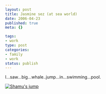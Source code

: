 ```yaml
--- 
layout: post
title: Jasmine sez (at sea world)
date: 2006-04-23
published: true
meta: {}

tags: 
- work
type: post
categories: 
- family
- work
status: publish
---
```



I...saw...big...whale..jump...in...swimming...pool. 



[![Shamu's jump](http://media.eick.us/2011/05/175304985_ba7773ff29_m.jpg)](http://www.flickr.com/photos/andreweick/175304985/ "Photo Sharing")

